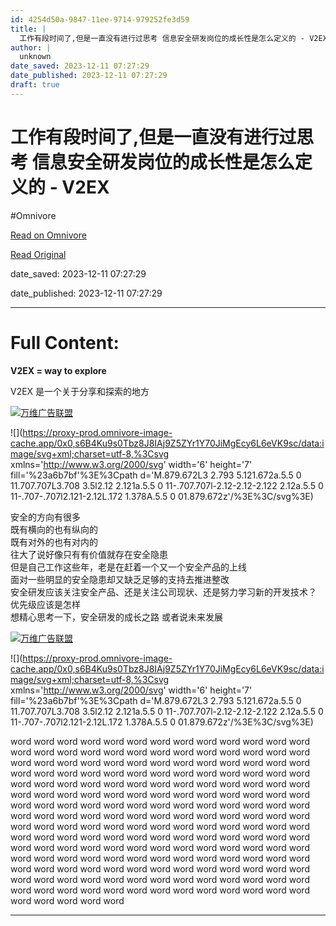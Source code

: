 ```yaml
---
id: 4254d50a-9847-11ee-9714-979252fe3d59
title: |
  工作有段时间了,但是一直没有进行过思考 信息安全研发岗位的成长性是怎么定义的 - V2EX
author: |
  unknown
date_saved: 2023-12-11 07:27:29
date_published: 2023-12-11 07:27:29
draft: true
---
```


# 工作有段时间了,但是一直没有进行过思考 信息安全研发岗位的成长性是怎么定义的 - V2EX
#Omnivore

[Read on Omnivore](https://omnivore.app/me/v-2-ex-18c59d5c7e2)

[Read Original](https://www.v2ex.com/t/999487)

date_saved: 2023-12-11 07:27:29

date_published: 2023-12-11 07:27:29

--- 

# Full Content: 

**V2EX = way to explore**

V2EX 是一个关于分享和探索的地方 

[](https://wwads.cn/click/bait)[![万维广告联盟](https://proxy-prod.omnivore-image-cache.app/130x0,snJ1FycEMIQMHmXGGUJ__-CdanYQUv6h-ZyLT2VlwXjM/https://cdn.wwads.cn/creatives/KyeQvsKQX1DcXEjoP8xh7JKO52nCGSV10z1MOaAn.png)](https://wwads.cn/click/bundle?code=BXogfXTPz6iB17K0kZkIftQyhEdicX)

![](https://proxy-prod.omnivore-image-cache.app/0x0,s6B4Ku9s0Tbz8J8IAj9Z5ZYr1Y70JiMgEcy6L6eVK9sc/data:image/svg+xml;charset=utf-8,%3Csvg xmlns='http://www.w3.org/2000/svg' width='6' height='7' fill='%23a6b7bf'%3E%3Cpath d='M.879.672L3 2.793 5.121.672a.5.5 0 11.707.707L3.708 3.5l2.12 2.121a.5.5 0 11-.707.707l-2.12-2.12-2.122 2.12a.5.5 0 11-.707-.707l2.121-2.12L.172 1.378A.5.5 0 01.879.672z'/%3E%3C/svg%3E)

安全的方向有很多  
既有横向的也有纵向的  
既有对外的也有对内的  
往大了说好像只有有价值就存在安全隐患  
但是自己工作这些年，老是在赶着一个又一个安全产品的上线  
面对一些明显的安全隐患却又缺乏足够的支持去推进整改  
安全研发应该关注安全产品、还是关注公司现状、还是努力学习新的开发技术？  
优先级应该是怎样  
想精心思考一下，安全研发的成长之路 或者说未来发展

[](https://wwads.cn/click/bait)[![万维广告联盟](https://proxy-prod.omnivore-image-cache.app/130x0,snJ1FycEMIQMHmXGGUJ__-CdanYQUv6h-ZyLT2VlwXjM/https://cdn.wwads.cn/creatives/KyeQvsKQX1DcXEjoP8xh7JKO52nCGSV10z1MOaAn.png)](https://wwads.cn/click/bundle?code=BXogfXTPz6iB17K0kZkIftQyhEdicX)

![](https://proxy-prod.omnivore-image-cache.app/0x0,s6B4Ku9s0Tbz8J8IAj9Z5ZYr1Y70JiMgEcy6L6eVK9sc/data:image/svg+xml;charset=utf-8,%3Csvg xmlns='http://www.w3.org/2000/svg' width='6' height='7' fill='%23a6b7bf'%3E%3Cpath d='M.879.672L3 2.793 5.121.672a.5.5 0 11.707.707L3.708 3.5l2.12 2.121a.5.5 0 11-.707.707l-2.12-2.12-2.122 2.12a.5.5 0 11-.707-.707l2.121-2.12L.172 1.378A.5.5 0 01.879.672z'/%3E%3C/svg%3E)

word word word word word word word word word word word word word word word word word word word word word word word word word word word word word word word word word word word word word word word word word word word word word word word word word word word word word word word word word word word word word word word word word word word word word word word word word word word word word word word word word word word word word word word word word word word word word word word word word word word word word word word word word word word word word word word word word word word word word word word word word word word word word word word word word word word word word word word word word word word word word word word word word word word word word word word word word word word word word word word word word word word word word word word word word word word word word word word word word word word word word word word word word word word word word word word word word word word word word word word word

---

